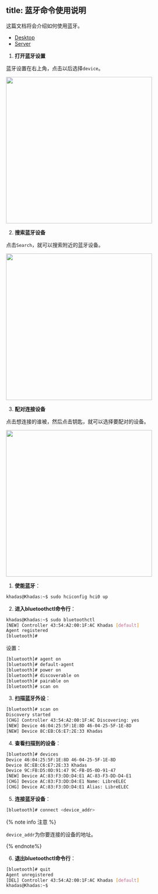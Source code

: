 title: 蓝牙命令使用说明
---

这篇文档将会介绍如何使用蓝牙。

<ul class="nav nav-tabs" id="myTab" role="tablist">
  <li class="nav-item" role="presentation">
    <a class="nav-link active" id="desktop-tab" data-toggle="tab" href="#desktop" role="tab" aria-controls="desktop" aria-selected="true">Desktop</a>
  </li>
  <li class="nav-item" role="presentation">
    <a class="nav-link" id="profile-tab" data-toggle="tab" href="#server" role="tab" aria-controls="server" aria-selected="false">Server</a>
  </li>
</ul>
<div class="tab-content" id="myTabContent">
<div class="tab-pane fade show active" id="desktop" role="tabpanel" aria-labelledby="desktop-tab">

1. **打开蓝牙设置**

蓝牙设置在右上角，点击以后选择`device`。

<img src="/linux/images/vim1/gnome-bluetooth1.png" width=400px>

2. **搜索蓝牙设备**

点击`Search`，就可以搜索附近的蓝牙设备。

<img src="/linux/images/vim1/gnome-bluetooth2.png" width=400px>

3. **配对连接设备**

点击想连接的谁被，然后点击钥匙，就可以选择要配对的设备。

<img src="/linux/images/vim1/gnome-bluetooth3.png" width=400px>

</div>
<div class="tab-pane fade" id="server" role="tabpanel" aria-labelledby="server-tab">

1. **使能蓝牙**：

```sh
khadas@Khadas:~$ sudo hciconfig hci0 up
```

2. **进入bluetoothctl命令行**：

```sh
khadas@Khadas:~$ sudo bluetoothctl
[NEW] Controller 43:54:A2:00:1F:AC Khadas [default]
Agent registered 
[bluetooth]#
```
设置：

```sh
[bluetooth]# agent on
[bluetooth]# default-agent
[bluetooth]# power on
[bluetooth]# discoverable on
[bluetooth]# pairable on
[bluetooth]# scan on
```

3. **扫描蓝牙外设**：

```sh
[bluetooth]# scan on
Discovery started 
[CHG] Controller 43:54:A2:00:1F:AC Discovering: yes
[NEW] Device 46:04:25:5F:1E:8D 46-04-25-5F-1E-8D
[NEW] Device 8C:EB:C6:E7:2E:33 Khadas
```
4. **查看扫描到的设备**：

```sh
[bluetooth]# devices
Device 46:04:25:5F:1E:8D 46-04-25-5F-1E-8D
Device 8C:EB:C6:E7:2E:33 Khadas
Device 9C:FB:D5:0D:91:47 9C-FB-D5-0D-91-47
[NEW] Device AC:83:F3:DD:D4:E1 AC-83-F3-DD-D4-E1
[CHG] Device AC:83:F3:DD:D4:E1 Name: LibreELEC
[CHG] Device AC:83:F3:DD:D4:E1 Alias: LibreELEC
```

5. **连接蓝牙设备**：

```sh
[bluetooth]# connect <device_addr>
```

{% note info  注意 %}

`device_addr`为你要连接的设备的地址。

{% endnote%}

6. **退出bluetoothctl命令行**：

```sh
[bluetooth]# quit
Agent unregistered
[DEL] Controller 43:54:A2:00:1F:AC Khadas [default]
khadas@Khadas:~$ 
```
</div>
</div>
